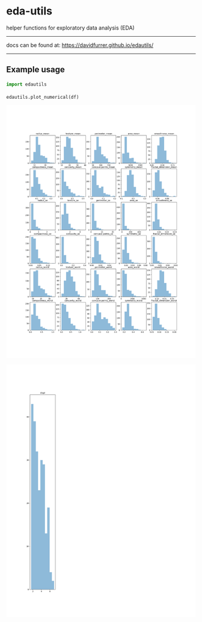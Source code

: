 # eda-utils
helper functions for exploratory data analysis (EDA)

----
docs can be found at:
https://davidfurrer.github.io/edautils/

-----

## Example usage

```python
import edautils

edautils.plot_numerical(df)
```

![Numerical Features](png/numerical_example1.png)


![Numerical Features](png/numerical_example1.2.png)